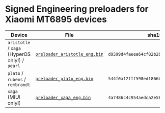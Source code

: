 # Signed Engineering preloaders for Xiaomi MT6895 devices

| Device                               | File                          | sha1sum                                    |
| ------------------------------------ | ----------------------------- | ------------------------------------------ |
| `aristotle` / `xaga` (HyperOS only!) / `pearl`  | [`preloader_aristotle_eng.bin`](https://raw.githubusercontent.com/xiaomi-mediatek-devs/mt6895_eng_preloaders/master/preloader_aristotle_eng.bin) | `d9399d4faeea64cf82b2675aa6b26bd8cbd75e36` |
| `plato` / `rubens` / `rembrandt`                   | [`preloader_plato_eng.bin`](https://raw.githubusercontent.com/xiaomi-mediatek-devs/mt6895_eng_preloaders/master/preloader_plato_eng.bin)         | `544f0a12fff598ed1866b695398d3b193b3ffc58` |
| `xaga` (MIUI only!)                  | [`preloader_xaga_eng.bin`](https://raw.githubusercontent.com/xiaomi-mediatek-devs/mt6895_eng_preloaders/master/preloader_xaga_eng.bin)           | `4a7486c4c954aedca2e585ac92e5bd640bfa6bee` |
